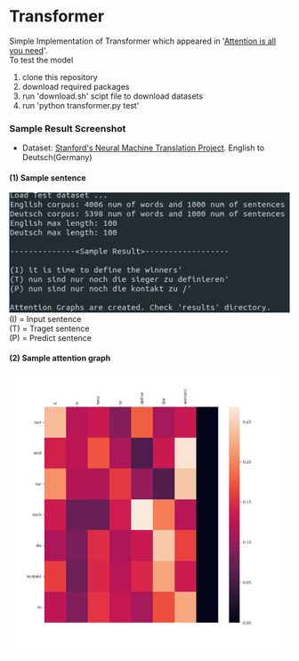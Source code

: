 # Transformer

Simple Implementation of Transformer which appeared in '[Attention is all you need](https://arxiv.org/abs/1706.03762)'.<br>
To test the model
1. clone this repository
2. download required packages
3. run 'download.sh' scipt file to download datasets
4. run 'python transformer.py test'

### Sample Result Screenshot
* Dataset: [Stanford's Neural Machine Translation Project](https://nlp.stanford.edu/projects/nmt/). English to Deutsch(Germany)
#### (1) Sample sentence
<img src='sample_result.png'>
(I) = Input sentence <br> 
(T) = Traget sentence <br>
(P) = Predict sentence <br>

#### (2) Sample attention graph
<img src='results/dec_combo_attn.png'>
